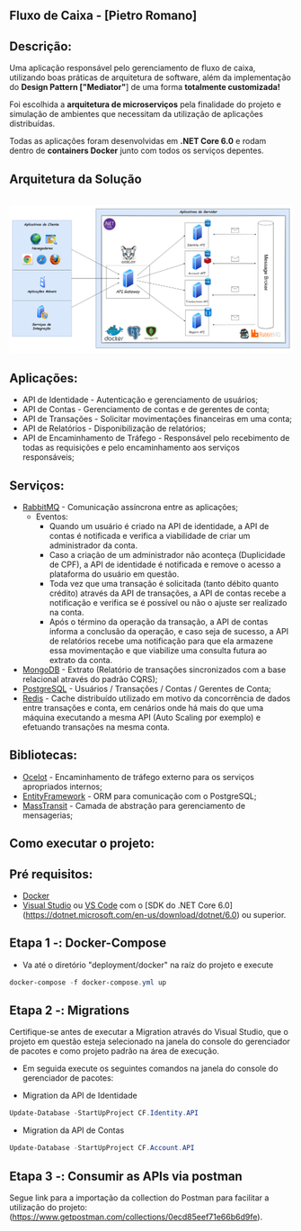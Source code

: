 ## Fluxo de Caixa - [Pietro Romano]

## Descrição:
Uma aplicação responsável pelo gerenciamento de fluxo de caixa, utilizando boas práticas de arquitetura de software, além da implementação do **Design Pattern ["Mediator"**] de uma forma **totalmente customizada!**


Foi escolhida a **arquitetura de microserviços** pela finalidade do projeto e simulação de ambientes que necessitam da utilização de aplicações distribuídas.

Todas as aplicações foram desenvolvidas em **.NET Core 6.0** e rodam dentro de **containers Docker** junto com todos os serviços depentes.

## Arquitetura da Solução
</br>
<img src="https://github.com/pietrodeluca1997/cash-flow/blob/master/documents/Cash%20Flow%20Solution%20Architecture.drawio.png?raw=true" />
</br>

## Aplicações:
* API de Identidade - Autenticação e gerenciamento de usuários;
* API de Contas - Gerenciamento de contas e de gerentes de conta;
* API de Transações - Solicitar movimentações financeiras em uma conta;
* API de Relatórios - Disponibilização de relatórios;
* API de Encaminhamento de Tráfego - Responsável pelo recebimento de todas as requisições e pelo encaminhamento aos serviços responsáveis;


## Serviços:
* [RabbitMQ](https://www.rabbitmq.com/) - Comunicação assíncrona entre as aplicações;
  * Eventos: 
    * Quando um usuário é criado na API de identidade, a API de contas é notificada e verifica a viabilidade de criar um administrador da conta.
    * Caso a criação de um administrador não aconteça (Duplicidade de CPF), a API de identidade é notificada e remove o acesso a plataforma do usuário em questão.
    * Toda vez que uma transação é solicitada (tanto débito quanto crédito) através da API de transações, a API de contas recebe a notificação e verifica se é possível ou não o ajuste ser realizado na conta.
    * Após o término da operação da transação, a API de contas informa a conclusão da operação, e caso seja de sucesso, a API de relatórios recebe uma notificação para que ela armazene essa movimentação e que viabilize uma consulta futura ao extrato da conta.
* [MongoDB](https://www.mongodb.com/) - Extrato (Relatório de transações sincronizados com a base relacional através do padrão CQRS);
* [PostgreSQL](https://www.postgresql.org/) - Usuários / Transações / Contas / Gerentes de Conta;
* [Redis](https://redis.com/) - Cache distribuído utilizado em motivo da concorrência de dados entre transações e conta, em cenários onde há mais do que uma máquina executando a mesma API (Auto Scaling por exemplo) e efetuando transações na mesma conta.


## Bibliotecas:
* [Ocelot](https://ocelot.readthedocs.io/en/latest/introduction/gettingstarted.html) - Encaminhamento de tráfego externo para os serviços apropriados internos;
* [EntityFramework](https://learn.microsoft.com/en-us/ef/) - ORM para comunicação com o PostgreSQL;
* [MassTransit](https://masstransit-project.com/) - Camada de abstração para gerenciamento de mensagerias;

## Como executar o projeto:

## Pré requisitos: 
* [Docker](https://www.docker.com/) 
* [Visual Studio](https://visualstudio.microsoft.com/pt-br/vs/) ou [VS Code](https://code.visualstudio.com/) com o [SDK do .NET Core 6.0]   (https://dotnet.microsoft.com/en-us/download/dotnet/6.0) ou superior.

## Etapa 1 -: Docker-Compose
* Va até o diretório "deployment/docker" na raíz do projeto e execute 
```powershell
docker-compose -f docker-compose.yml up
```

## Etapa 2 -: Migrations
Certifique-se antes de executar a Migration através do Visual Studio, que o projeto em questão esteja selecionado na janela do console do gerenciador de pacotes e como projeto padrão na área de execução.
* Em seguida execute os seguintes comandos na janela do console do gerenciador de pacotes:

* Migration da API de Identidade
```powershell
Update-Database -StartUpProject CF.Identity.API
```

* Migration da API de Contas
```powershell
Update-Database -StartUpProject CF.Account.API
```


## Etapa 3 -: Consumir as APIs via postman
Segue link para a importação da collection do Postman para facilitar a utilização do projeto: (https://www.getpostman.com/collections/0ecd85eef71e66b6d9fe).
